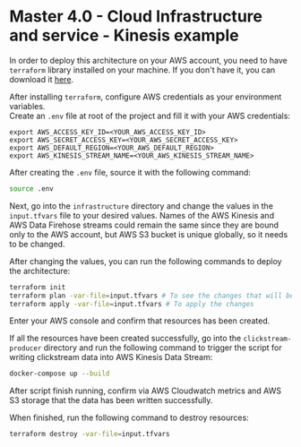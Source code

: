 # Master 4.0 - Cloud Infrastructure and service - Kinesis example

In order to deploy this architecture on your AWS account, you need to have `terraform` library installed on your machine.
If you don't have it, you can download it [here](https://www.terraform.io/downloads.html).

After installing `terraform`, configure AWS credentials as your environment variables. \
Create an `.env` file at root of the project and fill it with your AWS credentials:
```
export AWS_ACCESS_KEY_ID=<YOUR_AWS_ACCESS_KEY_ID>
export AWS_SECRET_ACCESS_KEY=<YOUR_AWS_SECRET_ACCESS_KEY>
export AWS_DEFAULT_REGION=<YOUR_AWS_DEFAULT_REGION>
export AWS_KINESIS_STREAM_NAME=<YOUR_AWS_KINESIS_STREAM_NAME>
```

After creating the `.env` file, source it with the following command:
```bash
source .env
```

Next, go into the `infrastructure` directory and change the values in the `input.tfvars` file to your desired values.
Names of the AWS Kinesis and AWS Data Firehose streams could remain the same since they are bound only to the AWS account,
but AWS S3 bucket is unique globally, so it needs to be changed.

After changing the values, you can run the following commands to deploy the architecture:
```bash
terraform init
terraform plan -var-file=input.tfvars # To see the changes that will be made
terraform apply -var-file=input.tfvars # To apply the changes
```

Enter your AWS console and confirm that resources has been created.

If all the resources have been created successfully, go into the `clickstream-producer` directory and run the following command
to trigger the script for writing clickstream data into AWS Kinesis Data Stream:
```bash
docker-compose up --build
```

After script finish running, confirm via AWS Cloudwatch metrics and AWS S3 storage that the data has been written successfully.


When finished, run the following command to destroy resources:
```bash
terraform destroy -var-file=input.tfvars
```